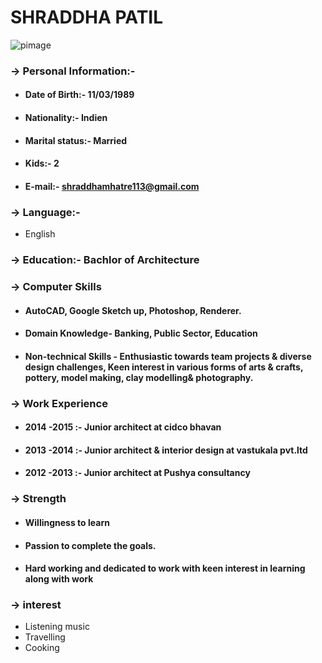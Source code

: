 # SHRADDHA PATIL
![pimage](image/IMG_0129.JPG)

  ###  &rarr; Personal Information:-
* #### Date of Birth:- 11/03/1989
* #### Nationality:- Indien
* #### Marital status:- Married
* #### Kids:- 2
* #### E-mail:- shraddhamhatre113@gmail.com


### &rarr; Language:-
* English

### &rarr; Education:- Bachlor of Architecture

### &rarr; Computer Skills
* #### AutoCAD, Google Sketch up, Photoshop, Renderer.
* #### Domain Knowledge- Banking, Public Sector, Education
* #### Non-technical Skills - Enthusiastic towards team projects &   diverse design challenges, Keen interest in various forms of arts & crafts, pottery, model making, clay modelling& photography.

### &rarr; Work Experience
* #### 2014 -2015 :- Junior architect at cidco bhavan
* #### 2013 -2014 :- Junior architect & interior design at vastukala pvt.ltd
* #### 2012 -2013 :- Junior architect at Pushya consultancy

### &rarr; Strength
* #### Willingness to learn
* #### Passion to complete the goals. 
* #### Hard working and dedicated to work with keen interest in learning along with work

### &rarr; interest
* Listening music
* Travelling
* Cooking







